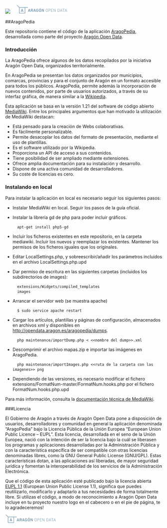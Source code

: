 
<img src="http://presupuesto.aragon.es/static/assets/logo-gobierno-aragon.png" height="28px" /><span>&nbsp;&nbsp;&nbsp;&nbsp;&nbsp;</span>![Logo Aragón Open Data](logoAragonOpenData.png)

##AragoPedia

Este repositorio contiene el código de la aplicación [AragoPedia][1], desarrollada como parte del proyecto [Aragón Open Data][2].

### Introducción
La AragoPedia ofrece algunos de los datos recopilados por la iniciativa Aragón Open Data, organizados territorialmente.

En AragoPedia se presentan los datos organizados por municipios, comarcas, provincias y para el conjunto de Aragón en un formato accesible para todos los públicos. AragoPedia, permite además la incorporación de nuevos contenidos, por parte de usuarios autorizados, a través de su interfaz gráfica, de manera similar a la [Wikipedia][4]. 

Ésta aplicación se basa en la versión 1.21 del software de código abierto [MediaWiki][3]. Entre los principales argumentos que han motivado la utilización de MediaWiki destacan: 
* Está pensado para la creación de Webs colaborativas.
* Es fácilmente personalizable.
* Permite desacoplar los datos del formato de presentación, mediante el uso de plantillas.
* Es el software utilizado por la Wikipedia.
* Proporciona un API de acceso a sus contenidos.
* Tiene posibilidad de ser ampliado mediante extensiones.
* Ofrece amplia documentación para su instalación y desarrollo.
* Dispone de una activa comunidad de desarrolladores. 
* Su coste de licencias es cero.



[1]: http://opendata.aragon.es/aragopedia
[2]: http://opendata.aragon.es/
[3]: https://www.mediawiki.org
[4]: http://es.wikipedia.org


### Instalando en local

Para instalar la aplicación en local es necesario seguir los siguientes pasos:

* Instalar MediaWiki en local. Seguir los pasos de la guía oficial.

* Instalar la librería gd de php para poder incluir gráficos.
		
		apt-get install php5-gd

* Incluir los ficheros existentes en este repositorio, en la carpeta mediawiki. Incluir los nuevos y reemplazar los existentes. Mantener los permisos de los ficheros iguales que los originales.

* Editar LocalSettings.php, y sobreescribir/añadir los parámetros incluidos en el archivo LocalSettings.php.upd

* Dar permiso de escritura en las siguientes carpetas (incluidos los subdirectorios de images):
		
		extensions/Widgets/compiled_templates
		images

* Arrancar el servidor web (se muestra apache)

        $ sudo service apache restart
		
* Cargar los artículos, plantillas y páginas de configuración, almacenados en archivos xml y disponibles en http://opendata.aragon.es/aragopedia/dumps.

        php maintenance/importDump.php < <<nombre del dump>>.xml
		
* Descomprimir el archivo mapas.zip e importar las imágenes en AragoPedia.

		php maintenance/importImages.php <<ruta de la carpeta con las imagenes>> png

* Dependiendo de las versiones, es necesario modificar el fichero extensions/FormatNum-master/FormatNum.hooks.php por el fichero FormatNum.hooks.php.upd 

Para más información, consulta la [documentación técnica de MediaWiki](http://www.mediawiki.org/wiki/Manual:Installing_MediaWiki).

###Licencia

El Gobierno de Aragón a través de Aragón Open Data pone a disposición de usuarios, desarrolladores y comunidad en general la aplicación denominada “AragoPedia” bajo la Licencia Pública de la Unión Europea “European Union Public Licence – EUPL”. Esta licencia, desarrollada en el seno de la Unión Europea, nació con la intención de ser la licencia bajo la cuál se liberasen los programas y aplicaciones desarrolladas por la Administración Pública y con la característica específica de ser compatible con otras licencias denominadas libres, como la GNU General Public License (GNU/GPL). Estas características dotan, a las aplicaciones así liberadas, de mayor seguridad jurídica y fomentan la interoperabilidad de los servicios de la Administración Electrónica.

Que el código de esta aplicación esté publicado bajo la licencia abierta [EUPL 1.1][9999] (European Union Public License 1.1), significa que puedes reutilizarlo, modificarlo y adaptarlo a tus necesidades de forma totalmente libre. Si utilizas el código, a modo de reconocimiento a Aragón Open Data incluye en tu proyecto nuestro logo en el cabecero o en el pie de página, te lo agradeceremos!

![Logo Aragón Open Data](logoAragonOpenData.png)

[9999]: https://joinup.ec.europa.eu/software/page/eupl
